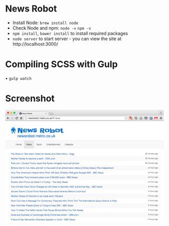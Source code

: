 # News Robot

* Install Node: `brew install node`
* Check Node and npm: `node -v` `npm -v`
* `npm install`, `bower install` to install required packages
* `node server` to start server - you can view the site at http://localhost:3000/

# Compiling SCSS with Gulp

• `gulp watch`

# Screenshot

![Screenshot](screenshot.png?raw=true)
